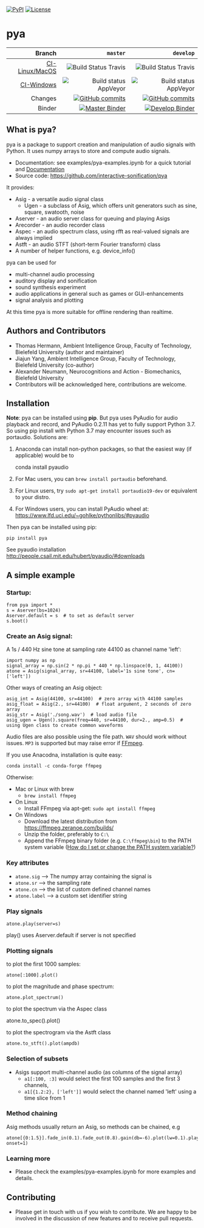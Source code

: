 [![PyPI](https://img.shields.io/pypi/v/pya.svg)](https://pypi.org/project/pya)
[![License](https://img.shields.io/github/license/interactive-sonification/pya.svg)](LICENSE)

# pya

|Branch|`master`|`develop`|
|------:|--------:|---------:|
|[CI-Linux/MacOS](https://travis-ci.org/interactive-sonification/pya) | ![Build Status Travis](https://travis-ci.org/interactive-sonification/pya.svg?branch=master) | ![Build Status Travis](https://travis-ci.org/interactive-sonification/pya.svg?branch=develop) |
|[CI-Windows](https://ci.appveyor.com/project/aleneum/pya-b7gkx/)| ![Build status AppVeyor](https://ci.appveyor.com/api/projects/status/vn61qeri0uyxeedv/branch/master?svg=true) | ![Build status AppVeyor](https://ci.appveyor.com/api/projects/status/vn61qeri0uyxeedv/branch/develop?svg=true) | 
|Changes|[![GitHub commits](https://img.shields.io/github/commits-since/interactive-sonification/pya/v0.4.1/master.svg)](https://github.com/interactive-sonification/pya/compare/v0.4.1...master) | [![GitHub commits](https://img.shields.io/github/commits-since/interactive-sonification/pya/v0.4.1/develop.svg)](https://github.com/interactive-sonification/pya/compare/v0.4.1...develop) |
|Binder|[![Master Binder](https://mybinder.org/badge_logo.svg)](https://mybinder.org/v2/gh/interactive-sonification/pya/master?filepath=examples%2Fpya-examples.ipynb) | [![Develop Binder](https://mybinder.org/badge_logo.svg)](https://mybinder.org/v2/gh/interactive-sonification/pya/develop?filepath=examples%2Fpya-examples.ipynb) |

## What is pya?

pya is a package to support creation and manipulation of audio signals with Python.
It uses numpy arrays to store and compute audio signals.

  * Documentation: see examples/pya-examples.ipynb for a quick tutorial and [Documentation](https://interactive-sonification.github.io/pya/index.html)
  * Source code: https://github.com/interactive-sonification/pya

It provides:

  * Asig - a versatile audio signal class 
      * Ugen - a subclass of Asig, which offers unit generators 
        such as sine, square, swatooth, noise
  * Aserver - an audio server class for queuing and playing Asigs
  * Arecorder - an audio recorder class
  * Aspec - an audio spectrum class, using rfft as real-valued signals are always implied
  * Astft - an audio STFT (short-term Fourier transform) class
  * A number of helper functions, e.g. device_info()

pya can be used for
* multi-channel audio processing
* auditory display and sonification
* sound synthesis experiment
* audio applications in general such as games or GUI-enhancements
* signal analysis and plotting
  
At this time pya is more suitable for offline rendering than realtime.

## Authors and Contributors

* Thomas Hermann, Ambient Intelligence Group, Faculty of Technology, Bielefeld University (author and maintainer)
* Jiajun Yang, Ambient Intelligence Group, Faculty of Technology, Bielefeld University (co-author)
* Alexander Neumann, Neurocognitions and Action - Biomechanics, Bielefeld University
* Contributors will be acknowledged here, contributions are welcome.

## Installation

<!-- **Disclaimer**: We are currently making sure that pya can be uploaded to PyPI, until then clone the master branch and from inside the pya directory install via `pip install -e .` -->

**Note**: pya can be installed using **pip**. But pya uses PyAudio for audio playback and record, and PyAudio 0.2.11 has yet to fully support Python 3.7. So using pip install with Python 3.7 may encounter issues such as portaudio. Solutions are:

1. Anaconda can install non-python packages, so that the easiest way (if applicable) would be to 

    conda install pyaudio

2. For Mac users, you can `brew install portaudio` beforehand. 

3. For Linux users, try `sudo apt-get install portaudio19-dev` or equivalent to your distro.

4. For Windows users, you can install PyAudio wheel at:
https://www.lfd.uci.edu/~gohlke/pythonlibs/#pyaudio

Then pya can be installed using pip:

    pip install pya


See pyaudio installation http://people.csail.mit.edu/hubert/pyaudio/#downloads

## A simple example

### Startup:

    from pya import *
    s = Aserver(bs=1024)
    Aserver.default = s  # to set as default server
    s.boot()   

### Create an Asig signal:

A 1s / 440 Hz sine tone at sampling rate 44100 as channel name 'left':

    import numpy as np
    signal_array = np.sin(2 * np.pi * 440 * np.linspace(0, 1, 44100))
    atone = Asig(signal_array, sr=44100, label='1s sine tone', cn=['left'])

Other ways of creating an Asig object:

    asig_int = Asig(44100, sr=44100)  # zero array with 44100 samples
    asig_float = Asig(2., sr=44100)  # float argument, 2 seconds of zero array
    asig_str = Asig('./song.wav')  # load audio file
    asig_ugen = Ugen().square(freq=440, sr=44100, dur=2., amp=0.5)  # using Ugen class to create common waveforms

Audio files are also possible using the file path. `WAV` should work without issues. `MP3` is supported but may raise error if [FFmpeg](https://ffmpeg.org/).

If you use Anacodna, installation is quite easy:

`conda install -c conda-forge ffmpeg`

Otherwise:

* Mac or Linux with brew
    - `brew install ffmpeg`
* On Linux
    - Install FFmpeg via apt-get: `sudo apt install ffmpeg`
* On Windows
    - Download the latest distribution from https://ffmpeg.zeranoe.com/builds/
    - Unzip the folder, preferably to `C:\`
    - Append the FFmpeg binary folder (e.g. `C:\ffmpeg\bin`) to the PATH system variable ([How do I set or change the PATH system variable?](https://www.java.com/en/download/help/path.xml))
### Key attributes
* `atone.sig`  --> The numpy array containing the signal is 
* `atone.sr`  --> the sampling rate
* `atone.cn` --> the list of custom defined channel names
* `atone.label` --> a custom set identifier string

### Play signals

    atone.play(server=s)  

play() uses Aserver.default if server is not specified

### Plotting signals

to plot the first 1000 samples:

    atone[:1000].plot()

to plot the magnitude and phase spectrum:

    atone.plot_spectrum()

to plot the spectrum via the Aspec class

   atone.to_spec().plot()

to plot the spectrogram via the Astft class

    atone.to_stft().plot(ampdb)

### Selection of subsets
* Asigs support multi-channel audio (as columns of the signal array)
  * `a1[:100, :3]` would select the first 100 samples and the first 3 channels, 
  * `a1[{1.2:2}, ['left']]` would select the channel named 'left' using a time slice from 1

### Method chaining
Asig methods usually return an Asig, so methods can be chained, e.g

    atone[{0:1.5}].fade_in(0.1).fade_out(0.8).gain(db=-6).plot(lw=0.1).play(rate=0.4, onset=1)

### Learning more
* Please check the examples/pya-examples.ipynb for more examples and details.


## Contributing 
* Please get in touch with us if you wish to contribute. We are happy to be involved in the discussion of new features and to receive pull requests.

